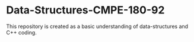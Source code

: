 # Data-Structures-CMPE-180-92

This repository is created as a basic understanding of data-structures and C++ coding.


